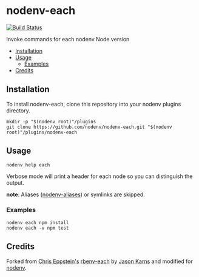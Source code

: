 # nodenv-each

[![Build Status](https://travis-ci.org/nodenv/nodenv-each.svg?branch=master)](https://travis-ci.org/nodenv/nodenv-each)

Invoke commands for each nodenv Node version

<!-- toc -->

- [Installation](#installation)
- [Usage](#usage)
  - [Examples](#examples)
- [Credits](#credits)

<!-- tocstop -->

## Installation

To install nodenv-each, clone this repository into your nodenv plugins directory.

```console
mkdir -p "$(nodenv root)"/plugins
git clone https://github.com/nodenv/nodenv-each.git "$(nodenv root)"/plugins/nodenv-each
```

## Usage

```console
nodenv help each
```

Verbose mode will print a header for each node so you can distinguish
the output.

**note**: Aliases ([nodenv-aliases][]) or symlinks are skipped.

### Examples

```console
nodenv each npm install
nodenv each -v npm test
```

## Credits

Forked from [Chris Eppstein's](https://github.com/chriseppstein)
[rbenv-each](https://github.com/rbenv/rbenv-each)
by [Jason Karns](https://github.com/jasonkarns)
and modified for [nodenv](https://github.com/nodenv/nodenv).

[nodenv-aliases]: https://github.com/nodenv/nodenv-aliases
